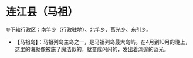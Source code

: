 # 连江县（马祖）  
🌐下辖行政区：南竿乡（行政驻地）、北竿乡、莒光乡、东引乡。  

* 【马祖岛】：马祖列岛主岛之一，是马祖列岛最大岛屿。在4月到10月的晚上，这里的海就像被施了魔法似的，就变成闪闪的，发出着深邃的蓝光。  
